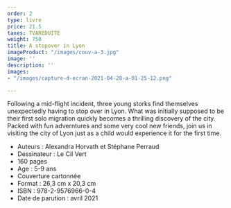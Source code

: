 ```yaml
---
order: 2
type: livre
price: 21.5
taxes: TVAREDUITE
weight: 750
title: A stopover in Lyon
imageProduct: "/images/couv-a-3.jpg"
image: ''
description: ''
images:
- "/images/capture-d-ecran-2021-04-28-a-01-25-12.png"

---
```

Following a mid-flight incident, three young storks find themselves unexpectedly having to stop over in Lyon. What was initially supposed to be their first solo migration quickly becomes a thrilling discovery of the city. Packed with fun adverntures and some very cool new friends, join us in visiting the city of Lyon just as a child would experience it for the first time.

* Auteurs : Alexandra Horvath et Stéphane Perraud
* Dessinateur : Le Cil Vert
* 160 pages
* Age : 5-9 ans
* Couverture cartonnée
* Format : 26,3 cm x 20,3 cm
* ISBN : 978-2-9576966-0-4
* Date de parution : avril 2021